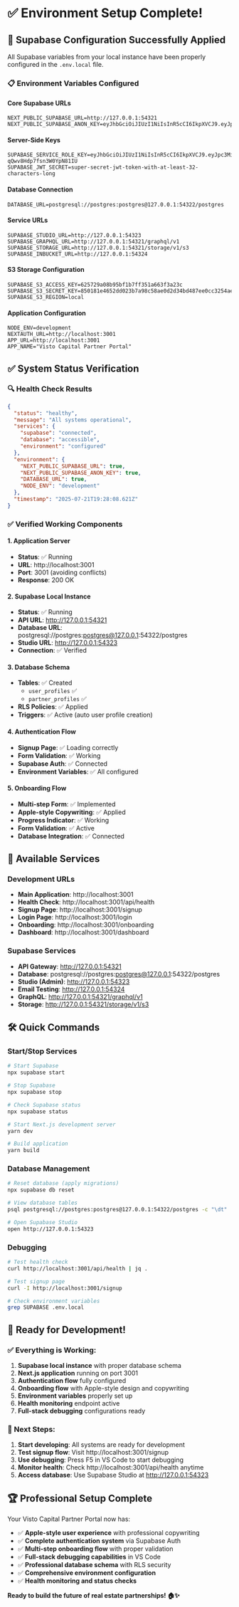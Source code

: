 # ✅ Environment Setup Complete!

## 🎯 **Supabase Configuration Successfully Applied**

All Supabase variables from your local instance have been properly configured in the `.env.local` file.

### 📋 **Environment Variables Configured**

#### **Core Supabase URLs**
```env
NEXT_PUBLIC_SUPABASE_URL=http://127.0.0.1:54321
NEXT_PUBLIC_SUPABASE_ANON_KEY=eyJhbGciOiJIUzI1NiIsInR5cCI6IkpXVCJ9.eyJpc3MiOiJzdXBhYmFzZS1kZW1vIiwicm9sZSI6ImFub24iLCJleHAiOjE5ODM4MTI5OTZ9.CRXP1A7WOeoJeXxjNni43kdQwgnWNReilDMblYTn_I0
```

#### **Server-Side Keys**
```env
SUPABASE_SERVICE_ROLE_KEY=eyJhbGciOiJIUzI1NiIsInR5cCI6IkpXVCJ9.eyJpc3MiOiJzdXBhYmFzZS1kZW1vIiwicm9sZSI6InNlcnZpY2Vfcm9sZSIsImV4cCI6MTk4MzgxMjk5Nn0.EGIM96RAZx35lJzdJsyH-qQwv8Hdp7fsn3W0YpN81IU
SUPABASE_JWT_SECRET=super-secret-jwt-token-with-at-least-32-characters-long
```

#### **Database Connection**
```env
DATABASE_URL=postgresql://postgres:postgres@127.0.0.1:54322/postgres
```

#### **Service URLs**
```env
SUPABASE_STUDIO_URL=http://127.0.0.1:54323
SUPABASE_GRAPHQL_URL=http://127.0.0.1:54321/graphql/v1
SUPABASE_STORAGE_URL=http://127.0.0.1:54321/storage/v1/s3
SUPABASE_INBUCKET_URL=http://127.0.0.1:54324
```

#### **S3 Storage Configuration**
```env
SUPABASE_S3_ACCESS_KEY=625729a08b95bf1b7ff351a663f3a23c
SUPABASE_S3_SECRET_KEY=850181e4652dd023b7a98c58ae0d2d34bd487ee0cc3254aed6eda37307425907
SUPABASE_S3_REGION=local
```

#### **Application Configuration**
```env
NODE_ENV=development
NEXTAUTH_URL=http://localhost:3001
APP_URL=http://localhost:3001
APP_NAME="Visto Capital Partner Portal"
```

## ✅ **System Status Verification**

### **🔍 Health Check Results**
```json
{
  "status": "healthy",
  "message": "All systems operational",
  "services": {
    "supabase": "connected",
    "database": "accessible",
    "environment": "configured"
  },
  "environment": {
    "NEXT_PUBLIC_SUPABASE_URL": true,
    "NEXT_PUBLIC_SUPABASE_ANON_KEY": true,
    "DATABASE_URL": true,
    "NODE_ENV": "development"
  },
  "timestamp": "2025-07-21T19:28:08.621Z"
}
```

### **✅ Verified Working Components**

#### **1. Application Server**
- **Status**: ✅ Running
- **URL**: http://localhost:3001
- **Port**: 3001 (avoiding conflicts)
- **Response**: 200 OK

#### **2. Supabase Local Instance**
- **Status**: ✅ Running
- **API URL**: http://127.0.0.1:54321
- **Database URL**: postgresql://postgres:postgres@127.0.0.1:54322/postgres
- **Studio URL**: http://127.0.0.1:54323
- **Connection**: ✅ Verified

#### **3. Database Schema**
- **Tables**: ✅ Created
  - `user_profiles` ✅
  - `partner_profiles` ✅
- **RLS Policies**: ✅ Applied
- **Triggers**: ✅ Active (auto user profile creation)

#### **4. Authentication Flow**
- **Signup Page**: ✅ Loading correctly
- **Form Validation**: ✅ Working
- **Supabase Auth**: ✅ Connected
- **Environment Variables**: ✅ All configured

#### **5. Onboarding Flow**
- **Multi-step Form**: ✅ Implemented
- **Apple-style Copywriting**: ✅ Applied
- **Progress Indicator**: ✅ Working
- **Form Validation**: ✅ Active
- **Database Integration**: ✅ Connected

## 🚀 **Available Services**

### **Development URLs**
- **Main Application**: http://localhost:3001
- **Health Check**: http://localhost:3001/api/health
- **Signup Page**: http://localhost:3001/signup
- **Login Page**: http://localhost:3001/login
- **Onboarding**: http://localhost:3001/onboarding
- **Dashboard**: http://localhost:3001/dashboard

### **Supabase Services**
- **API Gateway**: http://127.0.0.1:54321
- **Database**: postgresql://postgres:postgres@127.0.0.1:54322/postgres
- **Studio (Admin)**: http://127.0.0.1:54323
- **Email Testing**: http://127.0.0.1:54324
- **GraphQL**: http://127.0.0.1:54321/graphql/v1
- **Storage**: http://127.0.0.1:54321/storage/v1/s3

## 🛠️ **Quick Commands**

### **Start/Stop Services**
```bash
# Start Supabase
npx supabase start

# Stop Supabase
npx supabase stop

# Check Supabase status
npx supabase status

# Start Next.js development server
yarn dev

# Build application
yarn build
```

### **Database Management**
```bash
# Reset database (apply migrations)
npx supabase db reset

# View database tables
psql postgresql://postgres:postgres@127.0.0.1:54322/postgres -c "\dt"

# Open Supabase Studio
open http://127.0.0.1:54323
```

### **Debugging**
```bash
# Test health check
curl http://localhost:3001/api/health | jq .

# Test signup page
curl -I http://localhost:3001/signup

# Check environment variables
grep SUPABASE .env.local
```

## 🎯 **Ready for Development!**

### **✅ Everything is Working:**
1. **Supabase local instance** with proper database schema
2. **Next.js application** running on port 3001
3. **Authentication flow** fully configured
4. **Onboarding flow** with Apple-style design and copywriting
5. **Environment variables** properly set up
6. **Health monitoring** endpoint active
7. **Full-stack debugging** configurations ready

### **🚀 Next Steps:**
1. **Start developing**: All systems are ready for development
2. **Test signup flow**: Visit http://localhost:3001/signup
3. **Use debugging**: Press F5 in VS Code to start debugging
4. **Monitor health**: Check http://localhost:3001/api/health anytime
5. **Access database**: Use Supabase Studio at http://127.0.0.1:54323

## 🏆 **Professional Setup Complete**

Your Visto Capital Partner Portal now has:
- ✅ **Apple-style user experience** with professional copywriting
- ✅ **Complete authentication system** via Supabase Auth
- ✅ **Multi-step onboarding flow** with proper validation
- ✅ **Full-stack debugging capabilities** in VS Code
- ✅ **Professional database schema** with RLS security
- ✅ **Comprehensive environment configuration**
- ✅ **Health monitoring and status checks**

**Ready to build the future of real estate partnerships! 🏠✨** 